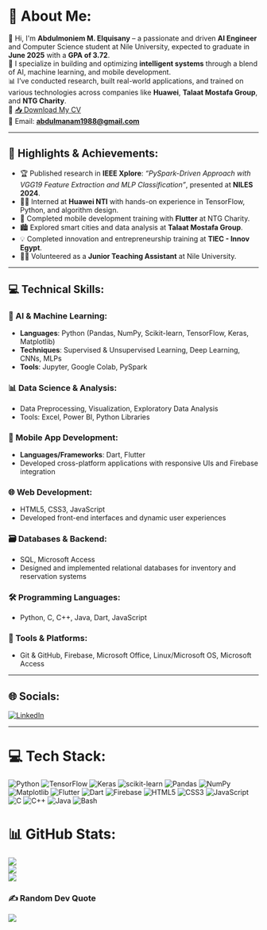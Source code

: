 # 💫 About Me:
👋 Hi, I'm **Abdulmoniem M. Elquisany** – a passionate and driven **AI Engineer** and Computer Science student at Nile University, expected to graduate in **June 2025** with a **GPA of 3.72**.<br>
🧠 I specialize in building and optimizing **intelligent systems** through a blend of AI, machine learning, and mobile development.<br>
📊 I’ve conducted research, built real-world applications, and trained on various technologies across companies like **Huawei**, **Talaat Mostafa Group**, and **NTG Charity**.<br>
📄 [📥 Download My CV](https://github.com/abdulmoniem92/abdulmoniem92/blob/main/Abdulmoniem%20Mohamed-CV%20.pdf)  
📧 Email: **abdulmanam1988@gmail.com**

---

## 🚀 Highlights & Achievements:
- 🏆 Published research in **IEEE Xplore**: *“PySpark-Driven Approach with VGG19 Feature Extraction and MLP Classification”*, presented at **NILES 2024**.
- 👨‍💻 Interned at **Huawei NTI** with hands-on experience in TensorFlow, Python, and algorithm design.
- 📱 Completed mobile development training with **Flutter** at NTG Charity.
- 🏙️ Explored smart cities and data analysis at **Talaat Mostafa Group**.
- 💡 Completed innovation and entrepreneurship training at **TIEC - Innov Egypt**.
- 👨‍🏫 Volunteered as a **Junior Teaching Assistant** at Nile University.
  
---

## 💻 Technical Skills:

### 🧠 AI & Machine Learning:
- **Languages**: Python (Pandas, NumPy, Scikit-learn, TensorFlow, Keras, Matplotlib)
- **Techniques**: Supervised & Unsupervised Learning, Deep Learning, CNNs, MLPs
- **Tools**: Jupyter, Google Colab, PySpark

### 📊 Data Science & Analysis:
- Data Preprocessing, Visualization, Exploratory Data Analysis
- Tools: Excel, Power BI, Python Libraries

### 📱 Mobile App Development:
- **Languages/Frameworks**: Dart, Flutter
- Developed cross-platform applications with responsive UIs and Firebase integration

### 🌐 Web Development:
- HTML5, CSS3, JavaScript
- Developed front-end interfaces and dynamic user experiences

### 🗃️ Databases & Backend:
- SQL, Microsoft Access
- Designed and implemented relational databases for inventory and reservation systems

### 🛠️ Programming Languages:
- Python, C, C++, Java, Dart, JavaScript

### 💾 Tools & Platforms:
- Git & GitHub, Firebase, Microsoft Office, Linux/Microsoft OS, Microsoft Access


---

## 🌐 Socials:
[![LinkedIn](https://img.shields.io/badge/LinkedIn-%230077B5.svg?logo=linkedin&logoColor=white)](https://www.linkedin.com/in/abdulmoniem-elsaeed-mohamed-b15526275/)

---
# 💻 Tech Stack:
![Python](https://img.shields.io/badge/python-3670A0?style=for-the-badge&logo=python&logoColor=ffdd54)
![TensorFlow](https://img.shields.io/badge/TensorFlow-%23FF6F00.svg?style=for-the-badge&logo=TensorFlow&logoColor=white)
![Keras](https://img.shields.io/badge/Keras-%23D00000.svg?style=for-the-badge&logo=Keras&logoColor=white)
![scikit-learn](https://img.shields.io/badge/scikit--learn-%23F7931E.svg?style=for-the-badge&logo=scikit-learn&logoColor=white)
![Pandas](https://img.shields.io/badge/pandas-%23150458.svg?style=for-the-badge&logo=pandas&logoColor=white)
![NumPy](https://img.shields.io/badge/numpy-%23013243.svg?style=for-the-badge&logo=numpy&logoColor=white)
![Matplotlib](https://img.shields.io/badge/Matplotlib-%23ffffff.svg?style=for-the-badge&logo=Matplotlib&logoColor=black)
![Flutter](https://img.shields.io/badge/flutter-%2302569B.svg?style=for-the-badge&logo=flutter&logoColor=white)
![Dart](https://img.shields.io/badge/dart-%230175C2.svg?style=for-the-badge&logo=dart&logoColor=white)
![Firebase](https://img.shields.io/badge/firebase-%23039BE5.svg?style=for-the-badge&logo=firebase)
![HTML5](https://img.shields.io/badge/html5-%23E34F26.svg?style=for-the-badge&logo=html5&logoColor=white)
![CSS3](https://img.shields.io/badge/css3-%231572B6.svg?style=for-the-badge&logo=css3&logoColor=white)
![JavaScript](https://img.shields.io/badge/javascript-%23323330.svg?style=for-the-badge&logo=javascript&logoColor=%23F7DF1E)
![C](https://img.shields.io/badge/C-%2300599C.svg?style=for-the-badge&logo=c&logoColor=white)
![C++](https://img.shields.io/badge/C++-%2300599C.svg?style=for-the-badge&logo=cplusplus&logoColor=white)
![Java](https://img.shields.io/badge/Java-%23ED8B00.svg?style=for-the-badge&logo=java&logoColor=white)
![Bash](https://img.shields.io/badge/Bash-%23121011.svg?style=for-the-badge&logo=gnu-bash&logoColor=white)

# 📊 GitHub Stats:
![](https://github-readme-stats.vercel.app/api?username=abdulmoniem92&theme=dark&hide_border=false&include_all_commits=false&count_private=false)<br/>
![](https://nirzak-streak-stats.vercel.app/?user=abdulmoniem92&theme=dark&hide_border=false)<br/>
![](https://github-readme-stats.vercel.app/api/top-langs/?username=abdulmoniem92&theme=dark&hide_border=false&include_all_commits=false&count_private=false&layout=compact)

### ✍️ Random Dev Quote
![](https://quotes-github-readme.vercel.app/api?type=horizontal&theme=radical)

<!-- Proudly created with GPRM ( https://gprm.itsvg.in ) -->
